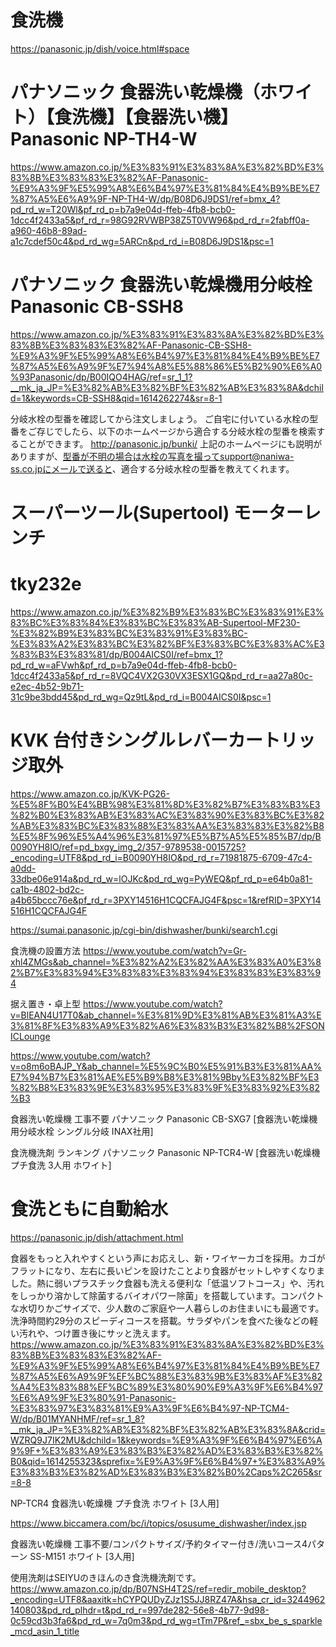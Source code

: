 
# 食洗機
https://panasonic.jp/dish/voice.html#space

# パナソニック 食器洗い乾燥機（ホワイト）【食洗機】【食器洗い機】 Panasonic NP-TH4-W
https://www.amazon.co.jp/%E3%83%91%E3%83%8A%E3%82%BD%E3%83%8B%E3%83%83%E3%82%AF-Panasonic-%E9%A3%9F%E5%99%A8%E6%B4%97%E3%81%84%E4%B9%BE%E7%87%A5%E6%A9%9F-NP-TH4-W/dp/B08D6J9DS1/ref=bmx_4?pd_rd_w=T20Wl&pf_rd_p=b7a9e04d-ffeb-4fb8-bcb0-1dcc4f2433a5&pf_rd_r=98G92RVWBP38Z5T0VW96&pd_rd_r=2fabff0a-a960-46b8-89ad-a1c7cdef50c4&pd_rd_wg=5ARCn&pd_rd_i=B08D6J9DS1&psc=1

# パナソニック 食器洗い乾燥機用分岐栓Panasonic CB-SSH8
https://www.amazon.co.jp/%E3%83%91%E3%83%8A%E3%82%BD%E3%83%8B%E3%83%83%E3%82%AF-Panasonic-CB-SSH8-%E9%A3%9F%E5%99%A8%E6%B4%97%E3%81%84%E4%B9%BE%E7%87%A5%E6%A9%9F%E7%94%A8%E5%88%86%E5%B2%90%E6%A0%93Panasonic/dp/B00IQO4HAG/ref=sr_1_1?__mk_ja_JP=%E3%82%AB%E3%82%BF%E3%82%AB%E3%83%8A&dchild=1&keywords=CB-SSH8&qid=1614262274&sr=8-1


分岐水栓の型番を確認してから注文しましょう。
ご自宅に付いている水栓の型番をご存じでしたら、以下のホームページから適合する分岐水栓の型番を検索することができます。
http://panasonic.jp/bunki/
上記のホームページにも説明がありますが、型番が不明の場合は水栓の写真を撮ってsupport@naniwa-ss.co.jpにメールで送ると、適合する分岐水栓の型番を教えてくれます。

# スーパーツール(Supertool) モーターレンチ
# tky232e
https://www.amazon.co.jp/%E3%82%B9%E3%83%BC%E3%83%91%E3%83%BC%E3%83%84%E3%83%BC%E3%83%AB-Supertool-MF230-%E3%82%B9%E3%83%BC%E3%83%91%E3%83%BC-%E3%83%A2%E3%83%BC%E3%82%BF%E3%83%BC%E3%83%AC%E3%83%B3%E3%83%81/dp/B004AICS0I/ref=bmx_1?pd_rd_w=aFVwh&pf_rd_p=b7a9e04d-ffeb-4fb8-bcb0-1dcc4f2433a5&pf_rd_r=8VQC4VX2G30VX3ESX1GQ&pd_rd_r=aa27a80c-e2ec-4b52-9b71-31c9be3bdd45&pd_rd_wg=Qz9tL&pd_rd_i=B004AICS0I&psc=1

# KVK 台付きシングルレバーカートリッジ取外
https://www.amazon.co.jp/KVK-PG26-%E5%8F%B0%E4%BB%98%E3%81%8D%E3%82%B7%E3%83%B3%E3%82%B0%E3%83%AB%E3%83%AC%E3%83%90%E3%83%BC%E3%82%AB%E3%83%BC%E3%83%88%E3%83%AA%E3%83%83%E3%82%B8%E5%8F%96%E5%A4%96%E3%81%97%E5%B7%A5%E5%85%B7/dp/B0090YH8IO/ref=pd_bxgy_img_2/357-9789538-0015725?_encoding=UTF8&pd_rd_i=B0090YH8IO&pd_rd_r=71981875-6709-47c4-a0dd-33dbe06e914a&pd_rd_w=lOJKc&pd_rd_wg=PyWEQ&pf_rd_p=e64b0a81-ca1b-4802-bd2c-a4b65bccc76e&pf_rd_r=3PXY14516H1CQCFAJG4F&psc=1&refRID=3PXY14516H1CQCFAJG4F

https://sumai.panasonic.jp/cgi-bin/dishwasher/bunki/search1.cgi



食洗機の設置方法
https://www.youtube.com/watch?v=Gr-xhl4ZMGs&ab_channel=%E3%82%A2%E3%82%AA%E3%83%A0%E3%82%B7%E3%83%94%E3%83%83%E3%83%94%E3%83%83%E3%83%94

据え置き・卓上型
https://www.youtube.com/watch?v=BlEAN4U17T0&ab_channel=%E3%81%9D%E3%81%AB%E3%81%A3%E3%81%8F%E3%83%A9%E3%82%A6%E3%83%B3%E3%82%B8%2FSONICLounge

https://www.youtube.com/watch?v=o8m6oBAJP_Y&ab_channel=%E5%9C%B0%E5%91%B3%E3%81%AA%E7%94%B7%E3%81%AE%E5%B9%B8%E3%81%9Bby%E3%82%BF%E3%82%B8%E3%83%9E%E3%83%95%E3%83%9F%E3%83%92%E3%82%B3

食器洗い乾燥機 工事不要 
パナソニック Panasonic
CB-SXG7 [食器洗い乾燥機用分岐水栓 シングル分岐 INAX社用]

食洗機洗剤 ランキング
パナソニック Panasonic
NP-TCR4-W [食器洗い乾燥機 プチ食洗 3人用 ホワイト]

# 食洗ともに自動給水
https://panasonic.jp/dish/attachment.html

食器をもっと入れやすくという声にお応えし、新・ワイヤーカゴを採用。カゴがフラットになり、左右に長いピンを設けたことより食器がセットしやすくなりました。熱に弱いプラスチック食器も洗える便利な「低温ソフトコース」や、汚れをしっかり溶かして除菌するバイオパワー除菌」を搭載しています。コンパクトな水切りかごサイズで、少人数のご家庭や一人暮らしのお住まいにも最適です。洗浄時間約29分のスピーディコースを搭載。サラダやパンを食べた後などの軽い汚れや、つけ置き後にサッと洗えます。
https://www.amazon.co.jp/%E3%83%91%E3%83%8A%E3%82%BD%E3%83%8B%E3%83%83%E3%82%AF-%E9%A3%9F%E5%99%A8%E6%B4%97%E3%81%84%E4%B9%BE%E7%87%A5%E6%A9%9F%EF%BC%88%E3%83%9B%E3%83%AF%E3%82%A4%E3%83%88%EF%BC%89%E3%80%90%E9%A3%9F%E6%B4%97%E6%A9%9F%E3%80%91-Panasonic-%E3%83%97%E3%83%81%E9%A3%9F%E6%B4%97-NP-TCM4-W/dp/B01MYANHMF/ref=sr_1_8?__mk_ja_JP=%E3%82%AB%E3%82%BF%E3%82%AB%E3%83%8A&crid=WZRQ9J7IK2MU&dchild=1&keywords=%E9%A3%9F%E6%B4%97%E6%A9%9F+%E3%83%A9%E3%83%B3%E3%82%AD%E3%83%B3%E3%82%B0&qid=1614255323&sprefix=%E9%A3%9F%E6%B4%97+%E3%83%A9%E3%83%B3%E3%82%AD%E3%83%B3%E3%82%B0%2Caps%2C265&sr=8-8


NP-TCR4 食器洗い乾燥機 プチ食洗 ホワイト [3人用]

https://www.biccamera.com/bc/i/topics/osusume_dishwasher/index.jsp

食器洗い乾燥機 工事不要/コンパクトサイズ/予約タイマー付き/洗いコース4パターン SS-M151 ホワイト [3人用]

使用洗剤はSEIYUのきほんのき食洗機洗剤です。
https://www.amazon.co.jp/dp/B07NSH4T2S/ref=redir_mobile_desktop?_encoding=UTF8&aaxitk=hCYPQUDyZJz1S5JJ8RZ47A&hsa_cr_id=3244962140803&pd_rd_plhdr=t&pd_rd_r=997de282-56e8-4b77-9d98-0c59cd3b3fa6&pd_rd_w=7q0m3&pd_rd_wg=tTm7P&ref_=sbx_be_s_sparkle_mcd_asin_1_title
